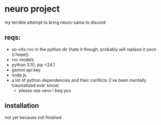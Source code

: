 # neuro project
my terrible attempt to bring neuro-sama to discord

reqs:
-
- so-vits-rvc in the python dir (hate it though, probably will replace it soon (i hope))
- rvc models
- python 3.10, pip <24.1
- gemini api key
- node.js
- a lot of python dependencies and their conflicts (i've been mentally traumatized ever since)
    - please use venv i beg you

installation
-
not yet because not finished